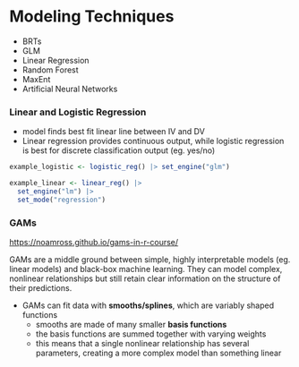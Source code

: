 Modeling Techniques
================

-   BRTs
-   GLM
-   Linear Regression
-   Random Forest
-   MaxEnt
-   Artificial Neural Networks

### Linear and Logistic Regression

-   model finds best fit linear line between IV and DV
-   Linear regression provides continuous output, while logistic
    regression is best for discrete classification output (eg. yes/no)

``` r
example_logistic <- logistic_reg() |> set_engine("glm")

example_linear <- linear_reg() |>
  set_engine("lm") |>
  set_mode("regression")
```

### GAMs

<https://noamross.github.io/gams-in-r-course/>

GAMs are a middle ground between simple, highly interpretable models
(eg. linear models) and black-box machine learning. They can model
complex, nonlinear relationships but still retain clear information on
the structure of their predictions.

-   GAMs can fit data with **smooths/splines**, which are variably
    shaped functions
    -   smooths are made of many smaller **basis functions**
    -   the basis functions are summed together with varying weights
    -   this means that a single nonlinear relationship has several
        parameters, creating a more complex model than something linear
